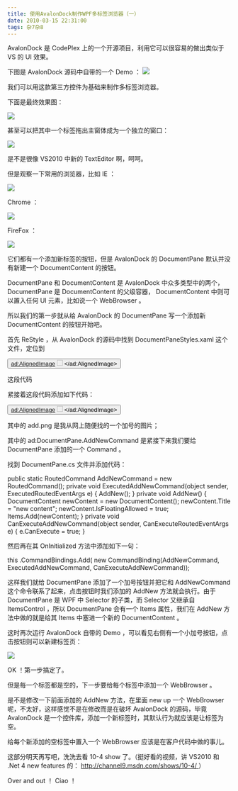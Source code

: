 ```yaml
---
title: 使用AvalonDock制作WPF多标签浏览器（一）
date: 2010-03-15 22:31:00
tags: 杂7杂8
---
```


AvalonDock  是  CodePlex  上的一个开源项目，利用它可以很容易的做出类似于  VS  的  UI  效果。

下图是  AvalonDock  源码中自带的一个  Demo  ：
![](http://images.cnblogs.com/cnblogs_com/cuipengfei/2010-03-15_21-01-24.jpg)

我们可以用这款第三方控件为基础来制作多标签浏览器。

下面是最终效果图：

![](http://images.cnblogs.com/cnblogs_com/cuipengfei/2010-03-15_21-46-42.jpg)

甚至可以把其中一个标签拖出主窗体成为一个独立的窗口：

![](http://images.cnblogs.com/cnblogs_com/cuipengfei/2010-03-15_21-49-41.jpg)

是不是很像  VS2010  中新的  TextEditor  啊，呵呵。

但是观察一下常用的浏览器，比如  IE  ：

![](http://images.cnblogs.com/cnblogs_com/cuipengfei/2010-03-15_21-08-15.jpg)

Chrome  ：

![](http://images.cnblogs.com/cnblogs_com/cuipengfei/2010-03-15_21-06-04.jpg)

FireFox  ：

![](http://images.cnblogs.com/cnblogs_com/cuipengfei/2010-03-15_21-06-25.jpg)

它们都有一个添加新标签的按钮，但是  AvalonDock  的  DocumentPane  默认并没有新建一个  DocumentContent
的按钮。

DocumentPane  和  DocumentContent  是  AvalonDock  中众多类型中的两个，  DocumentPane  是
DocumentContent  的父级容器，  DocumentContent  中则可以置入任何  UI  元素，比如说一个  WebBrowser
。

所以我们的第一步就从给  AvalonDock  的  DocumentPane  写一个添加新  DocumentContent  的按钮开始吧。

首先  ReStyle  ，从  AvalonDock  的源码中找到  DocumentPaneStyles.xaml  这个文件，定位到

<Button x:Name="PART_ShowContextMenuButton" DockPanel.Dock="Right" Width="18"
Height="18" Style="{StaticResource PaneHeaderCommandStyle}"
mce_Style="{StaticResource PaneHeaderCommandStyle}"
Command="ad:DocumentPane.ShowDocumentsListMenuCommand"> <ad:AlignedImage>
<Image x:Name="ShowContextMenuIcon" Source="Images/PinMenu.png" Width="13"
Height="13" Stretch="Uniform"/> </ad:AlignedImage> </Button>

这段代码

紧接着这段代码添加如下代码：

<Button DockPanel.Dock="Right" Width="18" Height="18" Style="{StaticResource
PaneHeaderCommandStyle}" mce_Style="{StaticResource PaneHeaderCommandStyle}"
Command="ad:DocumentPane.AddNewCommand"> <ad:AlignedImage> <Image
Source="Images/add.png" Width="13" Height="13" Stretch="Uniform"/>
</ad:AlignedImage> </Button>

其中的  add.png  是我从网上随便找的一个加号的图片；

其中的  ad:DocumentPane.AddNewCommand  是紧接下来我们要给  DocumentPane  添加的一个  Command  。

找到  DocumentPane.cs  文件并添加代码：

public static RoutedCommand AddNewCommand = new RoutedCommand(); private void
ExecutedAddNewCommand(object sender, ExecutedRoutedEventArgs e) { AddNew(); }
private void AddNew() { DocumentContent newContent = new DocumentContent();
newContent.Title = "new content"; newContent.IsFloatingAllowed = true;
Items.Add(newContent); } private void CanExecuteAddNewCommand(object sender,
CanExecuteRoutedEventArgs e) { e.CanExecute = true; }

然后再在其  OnInitialized  方法中添加如下一句：

this  .CommandBindings.Add(  new  CommandBinding(AddNewCommand,
ExecutedAddNewCommand, CanExecuteAddNewCommand));

这样我们就给  DocumentPane  添加了一个加号按钮并把它和  AddNewCommand  这个命令联系了起来，点击按钮时我们添加的
AddNew  方法就会执行。由于  DocumentPane  是  WPF  中  Selector  的子类，而  Selector  又继承自
ItemsControl  ，所以  DocumentPane  会有一个  Items  属性，我们在  AddNew  方法中做的就是给其  Items
中塞进一个新的  DocumentContent  。

这时再次运行  AvalonDock  自带的  Demo  ，可以看见右侧有一个小加号按钮，点击按钮则可以新建标签页：

![](http://images.cnblogs.com/cnblogs_com/cuipengfei/2010-03-15_21-34-27.jpg)

OK  ！第一步搞定了。

但是每一个标签都是空的，下一步要给每个标签中添加一个  WebBrowser  。

是不是修改一下前面添加的  AddNew  方法，在里面  new up  一个  WebBrowser  呢，不太好，这样感觉不是在修改而是在破坏
AvalonDock  的源码，毕竟  AvalonDock  是一个控件库，添加一个新标签时，其默认行为就应该是让标签为空。

给每个新添加的空标签中置入一个  WebBrowser  应该是在客户代码中做的事儿。

这部分明天再写吧，洗洗去看  10-4 show  了。（挺好看的视频，讲  VS2010  和  .Net 4 new features  的：  [
http://channel9.msdn.com/shows/10-4/  ](http://channel9.msdn.com/shows/10-4/)
）

Over and out  ！  Ciao  ！
